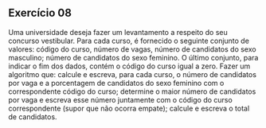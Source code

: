 ## Exercício 08

Uma universidade deseja fazer um levantamento a respeito do seu concurso vestibular. Para cada curso, é fornecido o seguinte conjunto de valores: código do curso, número de vagas, número de candidatos do sexo masculino; número de  candidatos  do  sexo  feminino.  O último  conjunto,  para  indicar  o  fim  dos dados, contém o código do curso igual a zero. Fazer um algoritmo que: calcule e escreva, para cada curso, o número de candidatos por vaga e a porcentagem de  candidatos  do  sexo  feminino  com  o  correspondente  código  do curso; determine  o  maior  número  de  candidatos  por  vaga  e  escreva  esse  número juntamente  com  o  código  do  curso  correspondente  (supor  que  não  ocorra empate); calcule e escreva o total de candidatos.